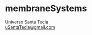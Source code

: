 # membraneSystems
Universo Santa Tecla  
[uSantaTecla@gmail.com](mailto:uSantaTecla@gmail.com)  

[//]: <> (
multiconjuntos
reglas de aplicacion
membrana con evolución
...
)
